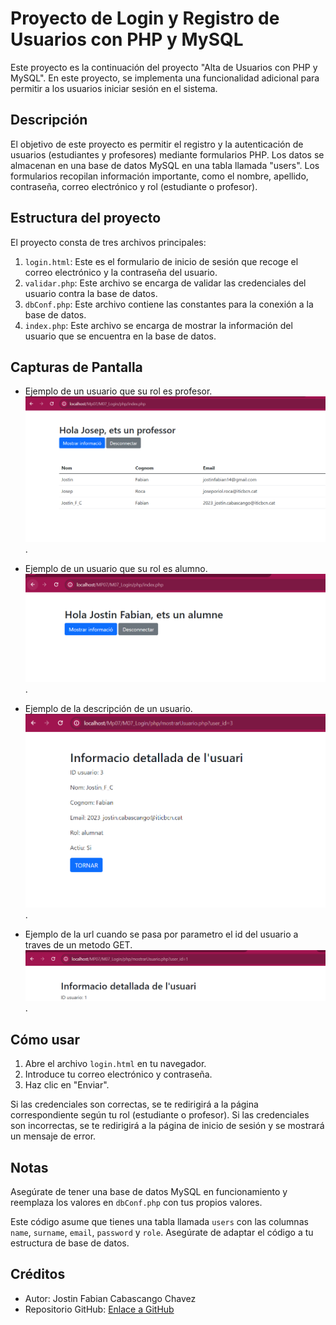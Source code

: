 # Proyecto de Login y Registro de Usuarios con PHP y MySQL

Este proyecto es la continuación del proyecto "Alta de Usuarios con PHP y MySQL". En este proyecto, se implementa una funcionalidad adicional para permitir a los usuarios iniciar sesión en el sistema.

## Descripción

El objetivo de este proyecto es permitir el registro y la autenticación de usuarios (estudiantes y profesores) mediante formularios PHP. Los datos se almacenan en una base de datos MySQL en una tabla llamada "users". Los formularios recopilan información importante, como el nombre, apellido, contraseña, correo electrónico y rol (estudiante o profesor).

## Estructura del proyecto

El proyecto consta de tres archivos principales:

1. `login.html`: Este es el formulario de inicio de sesión que recoge el correo electrónico y la contraseña del usuario.
2. `validar.php`: Este archivo se encarga de validar las credenciales del usuario contra la base de datos.
3. `dbConf.php`: Este archivo contiene las constantes para la conexión a la base de datos.
4. `index.php`: Este archivo se encarga de mostrar la información del usuario que se encuentra en la base de datos.
   
## Capturas de Pantalla

- Ejemplo de un usuario que su rol es profesor.
  ![Ejecucion_en_la_web](img/perfilProfessor.png).

- Ejemplo de un usuario que su rol es alumno.
  ![Ejecucion_en_la_web](img/perfilAlumno.png).

- Ejemplo de la descripción de un usuario.
  ![Ejecucion_en_la_web](img/descripcionUsuario.png).
- Ejemplo de la url cuando se pasa por parametro el id del usuario a traves de un metodo GET.
  ![Ejecucion_en_la_web](img/idPorMetodoGet.png).

## Cómo usar

1. Abre el archivo `login.html` en tu navegador.
2. Introduce tu correo electrónico y contraseña.
3. Haz clic en "Enviar".

Si las credenciales son correctas, se te redirigirá a la página correspondiente según tu rol (estudiante o profesor). Si las credenciales son incorrectas, se te redirigirá a la página de inicio de sesión y se mostrará un mensaje de error.

## Notas

Asegúrate de tener una base de datos MySQL en funcionamiento y reemplaza los valores en `dbConf.php` con tus propios valores.

Este código asume que tienes una tabla llamada `users` con las columnas `name`, `surname`, `email`, `password` y `role`. Asegúrate de adaptar el código a tu estructura de base de datos.

## Créditos

- Autor: Jostin Fabian Cabascango Chavez
- Repositorio GitHub: [Enlace a GitHub](https://github.com/JostinCabascango)